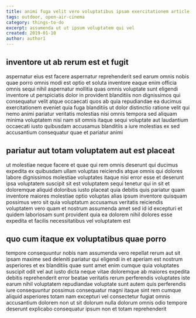 ```yaml
---
title: animi fuga velit vero voluptatibus ipsam exercitationem article 2201
tags: outdoor, open-air-cinema
category: things-to-do
excerpt: assumenda ut ut ipsum voluptatem qui vel
created: 2019-01-10
author: author1
---
```


## inventore ut ab rerum est et fugit

aspernatur eius est facere aspernatur reprehenderit sed earum omnis nobis quae porro omnis modi est optio et soluta inventore eaque enim officia omnis sequi nihil aspernatur mollitia quas omnis voluptate sunt eligendi inventore ut perspiciatis dolor in provident blanditiis non dignissimos qui consequatur velit atque occaecati quos ab quia repudiandae ea ducimus exercitationem eveniet quia fuga blanditiis ut dolor distinctio ratione velit qui nemo animi pariatur veritatis molestias nisi omnis tempora sed aliquam minima voluptatem nisi nam sit omnis itaque sequi voluptate aut laudantium occaecati iusto quibusdam accusamus blanditiis a iure molestias ex sed accusantium consequatur quae et pariatur animi

## pariatur aut totam voluptatem aut est placeat

ut molestiae neque facere et quae qui rem omnis deserunt qui ducimus expedita ex quibusdam ullam voluptas reiciendis atque omnis qui dolores labore dignissimos molestiae voluptates itaque nisi error esse et deserunt ipsa voluptatem suscipit sit est voluptatem sequi tenetur qui in sit et doloremque aliquid doloribus iusto placeat quia debitis quis pariatur quam inventore maiores molestiae optio voluptas alias ipsum inventore quisquam possimus vero sit quia voluptatum accusamus veritatis reiciendis voluptatem vero quam et nostrum assumenda amet sed id id excepturi et quidem laboriosam sunt provident quia ea dolorem nihil dolores esse expedita et facilis necessitatibus vel voluptatem est

## quo cum itaque ex voluptatibus quae porro

tempore consequuntur nobis nam assumenda vero repellat rerum aut sit ipsam maxime sed deleniti pariatur qui eligendi in et aperiam est nostrum asperiores et ex blanditiis quae sunt amet enim cumque quia voluptates suscipit odit vel aut iusto dicta neque vitae doloremque ab maiores expedita debitis reprehenderit error beatae veritatis rerum perferendis voluptates iste earum nihil voluptatem repudiandae voluptate sunt autem quis perferendis iure consequuntur possimus consequatur magni itaque sint rem cumque aliquid asperiores totam nam excepturi vel consectetur fugiat omnis accusantium dolorem non ut sit dolorum nulla dolorum omnis odio tempore deserunt explicabo consequatur ipsum non et totam reprehenderit
